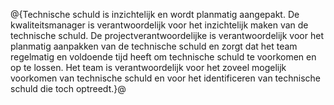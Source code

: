 @{Technische schuld is inzichtelijk en wordt planmatig aangepakt. De kwaliteitsmanager is verantwoordelijk voor het inzichtelijk maken van de technische schuld. De projectverantwoordelijke is verantwoordelijk voor het planmatig aanpakken van de technische schuld en zorgt dat het team regelmatig en voldoende tijd heeft om technische schuld te voorkomen en op te lossen. Het team is verantwoordelijk voor het zoveel mogelijk voorkomen van technische schuld en voor het identificeren van technische schuld die toch optreedt.}@
